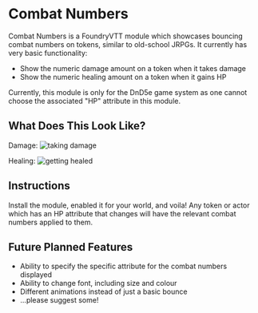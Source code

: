 # Combat Numbers

Combat Numbers is a FoundryVTT module which showcases bouncing combat numbers on tokens, similar to old-school JRPGs. It currently has very basic functionality:

* Show the numeric damage amount on a token when it takes damage
* Show the numeric healing amount on a token when it gains HP

Currently, this module is only for the DnD5e game system as one cannot choose the associated "HP" attribute in this module.

## What Does This Look Like?

Damage:
![taking damage](img/preview1.gif)

Healing:
![getting healed](img/preview2.gif)

## Instructions

Install the module, enabled it for your world, and voila! Any token or actor which has an HP attribute that changes will have the relevant combat numbers applied to them.

## Future Planned Features

* Ability to specify the specific attribute for the combat numbers displayed
* Ability to change font, including size and colour
* Different animations instead of just a basic bounce
* ...please suggest some! 